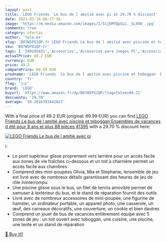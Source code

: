 ```yaml
---
layout: post
title: 'LEGO Friends  Le bus de l amitié avec pi at 29.70 % discount'
date: 2021-03-18 08:27:36
image: 'https://m.media-amazon.com/images/I/51jEMYQpSLL._SL400_.jpg'
comments: true
category: ofertas
author: 'tole.es'
slug: 'B07W5PX1QP-fr LEGO Friends Le bus de l amitié avec piscine et toboggan...'
sku: 'B07W5PX1QP-fr'
tags: [ '249195031','Accesorios','Accesorios para Juegos PC','Accesorios para Nintendo Switch','Accesorios para móviles','Accessoires de décoration intérieure','Adaptadores de red','Adaptadores de red USB','Afeitado y depilación','Alimentación y bebidas','Alimentari e cura della casa','Almacenaje de garaje','Almacenamiento de datos','Almacenamiento de datos externo','Almacenamiento de datos internos','Almacenamiento y organización','Altavoces','Ameublement et décoration','Aparatos y utensilios de peluquería','Aspirapolvere','Aspirapolvere e pulizia di pavimenti e finestre','Aspirapolvere robot','Auriculares para equipo de audio','Auriculares y accesorios','Barras de sonido','Barras y bebidas nutritivas en medicamentos, remedios y suplementos dietéticos','Basura y reciclaje','Batidoras de varillas','Batidoras de varillas y amasadoras','Batidoras, robots de cocina y minipicadoras','Baumarkt','Bauspielzeug & Konstruktionsspielzeug','Bebidas de resistencia y energía','Belleza','Blu-ray','Botas para niña','Botas para niño','Bricolaje y herramientas','Building & Construction Toys','Caffè','Caffè macinati','Caffè, tè e bevande','Café y expreso','Café, té y bebidas','Casa e cucina','Cervezas, vinos y licores','Ciencia ficción','Coffrets de figurines pour enfants','Computer','Computer & Zubehör','Comunicación móvil y accesorios','Cortapelos y barberos','Cortapelos, barberos y afeitadoras corporales','Costruzioni','Cubos de basura para la cocina','Cuidado del cabello','Cuisine et Maison','Cápsulas de café','Dekoartikel','Dieta y nutrición en medicamentos, remedios y suplementos dietéticos','Discos duros externos','Discos duros sólidos internos','Dispositivos de red','Drama','Décoration de la maison','Décorations murales','Electrónica','Elektronik & Foto','Equipos de audio y Hi-Fi','Estantes de pared','Featured Categories','Figurines pour enfants','Fundas y carcasas para teléfonos móviles','Giochi e giocattoli','Hardware y juegos para Nintendo Switch','Hogar y cocina','Iluminación','Iluminación de interior','Iluminación decorativa y para usos específicos de interior','Iluminación nocturna de interior','In-Ear Ohrhörer','Informática','Interne Komponenten & Hardware','Jeux de construction','Jeux et Jouets','Jeux et jouets','Juegos para Nintendo Switch','Juegos y Accesorios para PC','Juguetes','Juguetes y juegos','Komponenten & Ersatzteile','Kopfhörer','Kopfhörer & Zubehör','Küche, Haushalt & Wohnen','Mandos para Nintendo Switch','Memorias USB','Muñecos y figuras','Móviles','Móviles de teclas grandes','Móviles y smartphones libres','Netzwerk','Netzwerkgeräte','Netzwerkkarten','Organización y almacenaje en casa','Pasticceria e prodotti da forno','Películas','Películas y TV','Pequeño electrodoméstico','Planchas para el pelo','Playsets de figuras de juguete para niños','Portátiles','PowerLAN-Adapter','Produkte','Ratones','Relojes','Relojes de pulsera para hombres','Relojes para hombre','Repeater','Repostería','Ropa','Ropa para mujer','Router','Salud y cuidado personal','Sicherheitstechnik','Smartwatches','Spielzeug','Teclados, ratones y periféricos de entrada','Tecnología para vestir','Terror y sobrenatural','Torte','Toy Types','Toys & Games','Toys Store','Utensilios de decoración para repostería','Utensilios de repostería','Utensilios para modelar pasteles','Vaqueros para mujer','Videojuegos','Videoüberwachungstechnik','Vinos','Vinos tintos','Wohnaccessoires & Deko','Zapatillas casual para hombre','Zapatillas casual para mujer','Zapatillas y calzado deportivo para hombre','Zapatillas y calzado deportivo para mujer','Zapatos','Zapatos para hombre','Zapatos para mujer','Zapatos para niñas pequeñas','Zapatos para niños pequeños','Zapatos y complementos','lego','Überwachungskameras','Überwachungstechnik', ]
actualPrice: 49.2 EUR
currency: EUR
price: 49.2
comparePrice: 69.99 EUR
prodname: 'LEGO Friends  Le bus de l amitié avec piscine et toboggan  Ensembles de vacances d été pour 8 ans et plus  88 pièces  41395'
country: 'fr'
flag: '🇫🇷'
brand: 'LEGO'
buyurl: 'https://www.amazon.fr/dp/B07W5PX1QP/?tag=tolees0d-21'
descuento: '29.70'
average: '50.2816393442623'
---
```


With a final price of 49.2 EUR (original: 69.99 EUR) you can find [LEGO Friends  Le bus de l amitié avec piscine et toboggan  Ensembles de vacances d été pour 8 ans et plus  88 pièces  41395](https://www.amazon.fr/dp/B07W5PX1QP/?tag=tolees0d-21) with a  29.70 % discount here:

[![LEGO Friends  Le bus de l amitié avec pi](https://m.media-amazon.com/images/I/51jEMYQpSLL._SL400_.jpg)](https://www.amazon.fr/dp/B07W5PX1QP/?tag=tolees0d-21)

ℹ️:

- Le pont supérieur glisse proprement vers larrière pour un accès facile aux zones de vie fraîches ci-dessous et un toit à charnière permet un accès facile aux chambres
- Comprend des mini-poupées Olivia, Mia et Stephanie, lensemble de jeu est livré avec de nombreux détails garantissant des heures de jeu de rôle ininterrompu
- Une piscine glisse sous le bus, un filet de tennis amovible permet de samuser à lextérieur du bus, et le stand de réparation fournit des outils
- Livré avec de nombreux accessoires de mini-poupée, une figurine de hamster, un ordinateur portable, un appareil photo, une casserole, un œuf, des carreaux décoratifs, une couverture, un cookie et bien dautres
- Comprend un jouet de bus de vacances entièrement équipé avec 5 zones de jeu : un toit ouvert avec toboggan, une cuisine, une piscine, une tente et un stand de réparation

[🛒 Buy it!!](https://www.amazon.fr/dp/B07W5PX1QP/?tag=tolees0d-21)

